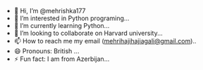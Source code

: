 - 👋 Hi, I’m @mehrishka177
- 👀 I’m interested in Python programing...
- 🌱 I’m currently learning Python...
- 💞️ I’m looking to collaborate on Harvard university...
- 📫 How to reach me my email (mehrihajihajiagali@gmail.com)..
- 😄 Pronouns: British ...
- ⚡ Fun fact: I am from Azerbijan...

<!---
mehrishka177/mehrishka177 is a ✨ special ✨ repository because its `README.md` (this file) appears on your GitHub profile.
You can click the Preview link to take a look at your changes.
--->
